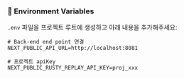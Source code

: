 ### 🔧 Environment Variables

`.env` 파일을 프로젝트 루트에 생성하고 아래 내용을 추가해주세요:

```
# Back-end end point 연결
NEXT_PUBLIC_API_URL=http://localhost:8081

# 프로젝트 apiKey
NEXT_PUBLIC_RUSTY_REPLAY_API_KEY=proj_xxx
```
